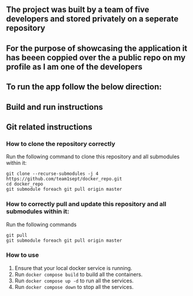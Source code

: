 ## The project was built by a team of five developers and stored privately on a seperate repository  
## For the purpose of showcasing the application it has beeen coppied over the a public repo on my profile as I am one of the developers
## To run the app follow the below direction:


## Build and run instructions

## Git related instructions
### How to clone the repository correctly
Run the following command to clone this repository and all submodules within it:
```
git clone --recurse-submodules -j 4 https://github.com/team1sept/docker_repo.git
cd docker_repo
git submodule foreach git pull origin master
```

### How to correctly pull and update this repository and all submodules within it:
Run the following commands
```
git pull
git submodule foreach git pull origin master
```

### How to use
1. Ensure that your local docker service is running.
2. Run `docker compose build` to build all the containers.
2. Run `docker compose up -d` to run all the services.
3. Run `docker compose down` to stop all the services.
